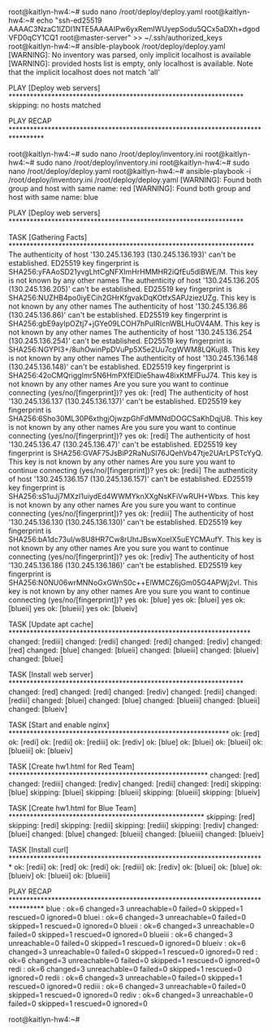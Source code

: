 root@kaitlyn-hw4:~# sudo nano /root/deploy/deploy.yaml
root@kaitlyn-hw4:~# echo "ssh-ed25519 AAAAC3NzaC1lZDI1NTE5AAAAIPw6yxRemIWUyepSodu5QCx5aDXh+dgodVFD0qCY1CQ1 root@master-server" >> ~/.ssh/authorized_keys
root@kaitlyn-hw4:~# ansible-playbook /root/deploy/deploy.yaml
[WARNING]: No inventory was parsed, only implicit localhost is available
[WARNING]: provided hosts list is empty, only localhost is available. Note that the
implicit localhost does not match 'all'

PLAY [Deploy web servers] ******************************************************************
skipping: no hosts matched

PLAY RECAP *********************************************************************************

root@kaitlyn-hw4:~# sudo nano /root/deploy/inventory.ini
root@kaitlyn-hw4:~# sudo nano /root/deploy/inventory.ini
root@kaitlyn-hw4:~# sudo nano /root/deploy/deploy.yaml
root@kaitlyn-hw4:~# ansible-playbook -i /root/deploy/inventory.ini /root/deploy/deploy.yaml
[WARNING]: Found both group and host with same name: red
[WARNING]: Found both group and host with same name: blue

PLAY [Deploy web servers] ******************************************************************

TASK [Gathering Facts] *********************************************************************
The authenticity of host '130.245.136.193 (130.245.136.193)' can't be established.
ED25519 key fingerprint is SHA256:yFAAoSD21yvgLhtCgNFXImHrHMMHR2iQfEu5dlBWE/M.
This key is not known by any other names
The authenticity of host '130.245.136.205 (130.245.136.205)' can't be established.
ED25519 key fingerprint is SHA256:NUZHB4po0iyECih2GHrKfgvakDqKOtfxSAPJziezUZg.
This key is not known by any other names
The authenticity of host '130.245.136.86 (130.245.136.86)' can't be established.
ED25519 key fingerprint is SHA256:gbE9ayIpOZtj7+jGYe09LCOH7hPuIRIcnWBLHuOV4AM.
This key is not known by any other names
The authenticity of host '130.245.136.254 (130.245.136.254)' can't be established.
ED25519 key fingerprint is SHA256:NGYPI3+/8uhOwinPpDVuPp5X5e2Uu7cgWWM8LQKujI8.
This key is not known by any other names
The authenticity of host '130.245.136.148 (130.245.136.148)' can't be established.
ED25519 key fingerprint is SHA256:42oCMQriggImr5N6HmPXfElDie5haw48ixKtMFFuJ74.
This key is not known by any other names
Are you sure you want to continue connecting (yes/no/[fingerprint])? yes
ok: [red]
The authenticity of host '130.245.136.137 (130.245.136.137)' can't be established.
ED25519 key fingerprint is SHA256:6Sho30ML30P6xthgjOjwzpGhFdMMNdDOGCSaKhDqjU8.
This key is not known by any other names
Are you sure you want to continue connecting (yes/no/[fingerprint])? yes
ok: [redi]
The authenticity of host '130.245.136.47 (130.245.136.47)' can't be established.
ED25519 key fingerprint is SHA256:GVAF75JsBiP2RaNuSl76JQehVb47tje2UArLPSTcYyQ.
This key is not known by any other names
Are you sure you want to continue connecting (yes/no/[fingerprint])? yes
ok: [redii]
The authenticity of host '130.245.136.157 (130.245.136.157)' can't be established.
ED25519 key fingerprint is SHA256:sS1uJj7MXzI1uiydEd4WWMYknXXgNsKFiVwRUH+Wbxs.
This key is not known by any other names
Are you sure you want to continue connecting (yes/no/[fingerprint])? yes
ok: [rediii]
The authenticity of host '130.245.136.130 (130.245.136.130)' can't be established.
ED25519 key fingerprint is SHA256:bA1dc73ul/w8U8HR7Cw8rUhtJBswXoeIX5uEYCMAufY.
This key is not known by any other names
Are you sure you want to continue connecting (yes/no/[fingerprint])? yes
ok: [rediv]
The authenticity of host '130.245.136.186 (130.245.136.186)' can't be established.
ED25519 key fingerprint is SHA256:N0NU06wrMNNoGxGWnS0c++ElWMCZ6jGm05G4APWj2vI.
This key is not known by any other names
Are you sure you want to continue connecting (yes/no/[fingerprint])? yes
ok: [blue]
yes
ok: [bluei]
yes
ok: [blueii]
yes
ok: [blueiii]
yes
ok: [blueiv]

TASK [Update apt cache] ********************************************************************
changed: [rediii]
changed: [redii]
changed: [redi]
changed: [rediv]
changed: [red]
changed: [blue]
changed: [blueii]
changed: [blueiii]
changed: [blueiv]
changed: [bluei]

TASK [Install web server] ******************************************************************
changed: [red]
changed: [redi]
changed: [rediv]
changed: [redii]
changed: [rediii]
changed: [bluei]
changed: [blue]
changed: [blueiii]
changed: [blueii]
changed: [blueiv]

TASK [Start and enable nginx] **************************************************************
ok: [red]
ok: [redi]
ok: [redii]
ok: [rediii]
ok: [rediv]
ok: [blue]
ok: [bluei]
ok: [blueii]
ok: [blueiii]
ok: [blueiv]

TASK [Create hw1.html for Red Team] ********************************************************
changed: [red]
changed: [rediii]
changed: [rediv]
changed: [redii]
changed: [redi]
skipping: [blue]
skipping: [bluei]
skipping: [blueii]
skipping: [blueiii]
skipping: [blueiv]

TASK [Create hw1.html for Blue Team] *******************************************************
skipping: [red]
skipping: [redi]
skipping: [redii]
skipping: [rediii]
skipping: [rediv]
changed: [bluei]
changed: [blue]
changed: [blueii]
changed: [blueiii]
changed: [blueiv]

TASK [Install curl] ************************************************************************
ok: [redii]
ok: [red]
ok: [redi]
ok: [rediii]
ok: [rediv]
ok: [bluei]
ok: [blue]
ok: [blueiv]
ok: [blueii]
ok: [blueiii]

PLAY RECAP *********************************************************************************
blue                       : ok=6    changed=3    unreachable=0    failed=0    skipped=1    rescued=0    ignored=0
bluei                      : ok=6    changed=3    unreachable=0    failed=0    skipped=1    rescued=0    ignored=0
blueii                     : ok=6    changed=3    unreachable=0    failed=0    skipped=1    rescued=0    ignored=0
blueiii                    : ok=6    changed=3    unreachable=0    failed=0    skipped=1    rescued=0    ignored=0
blueiv                     : ok=6    changed=3    unreachable=0    failed=0    skipped=1    rescued=0    ignored=0
red                        : ok=6    changed=3    unreachable=0    failed=0    skipped=1    rescued=0    ignored=0
redi                       : ok=6    changed=3    unreachable=0    failed=0    skipped=1    rescued=0    ignored=0
redii                      : ok=6    changed=3    unreachable=0    failed=0    skipped=1    rescued=0    ignored=0
rediii                     : ok=6    changed=3    unreachable=0    failed=0    skipped=1    rescued=0    ignored=0
rediv                      : ok=6    changed=3    unreachable=0    failed=0    skipped=1    rescued=0    ignored=0

root@kaitlyn-hw4:~#